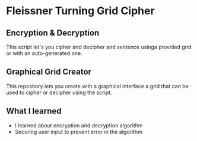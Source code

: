 # Fleissner Turning Grid Cipher

## Encryption & Decryption

This script let's you cipher and decipher and sentence usinga provided grid or with an auto-generated one.

## Graphical Grid Creator

This repository lets you create with a graphical interface a grid that can be used to cipher or decipher using the script.

## What I learned

- I learned about encryption and decryption algorithm
- Securing user input to prevent error in the algorithm
